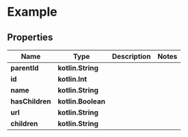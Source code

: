 
# Example

## Properties
Name | Type | Description | Notes
------------ | ------------- | ------------- | -------------
**parentId** | **kotlin.String** |  | 
**id** | **kotlin.Int** |  | 
**name** | **kotlin.String** |  | 
**hasChildren** | **kotlin.Boolean** |  | 
**url** | **kotlin.String** |  | 
**children** | **kotlin.String** |  | 



